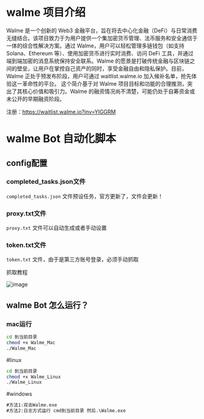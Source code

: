 # walme 项目介绍
Walme 是一个创新的 Web3 金融平台，旨在将去中心化金融（DeFi）与日常消费无缝结合。该项目致力于为用户提供一个集加密货币管理、法币服务和安全通信于一体的综合性解决方案。通过 Walme，用户可以轻松管理多链钱包（如支持 Solana、Ethereum 等）、使用加密货币进行实时消费、访问 DeFi 工具，并通过端到端加密的消息系统保持安全联系。Walme 的愿景是打破传统金融与区块链之间的壁垒，让用户在掌控自己资产的同时，享受金融自由和隐私保护。目前，Walme 正处于预发布阶段，用户可通过 waitlist.walme.io 加入候补名单，抢先体验这一革命性的平台。
这个简介基于对 Walme 项目目标和功能的合理推测，突出了其核心价值和吸引力。Walme 的融资情况尚不清楚，可能仍处于自筹资金或未公开的早期融资阶段。

注册：https://waitlist.walme.io?inv=YIGGRM

# walme Bot 自动化脚本
## config配置
### completed_tasks.json文件
``completed_tasks.json`` 文件预设任务，官方更新了，文件会更新！

### proxy.txt文件
``proxy.txt`` 文件可以自动生成或者手动设置

### token.txt文件
``token.txt`` 文件，由于是第三方账号登录，必须手动抓取

抓取教程

![image](https://github.com/user-attachments/assets/508df77f-8bba-4f32-98be-67fe50eb8a7c)

## walme Bot 怎么运行？
### mac运行
```bash
cd 到当前目录
chmod +x Walme_Mac
./Walme_Mac
```

#linux
```bash
cd 到当前目录
chmod +x Walme_Linux
./Walme_Linux
```

#windows
```txt
#方法1:双击Walme.exe
#方法2:日志方式运行 cmd到当前目录 然后.\Walme.exe
```
